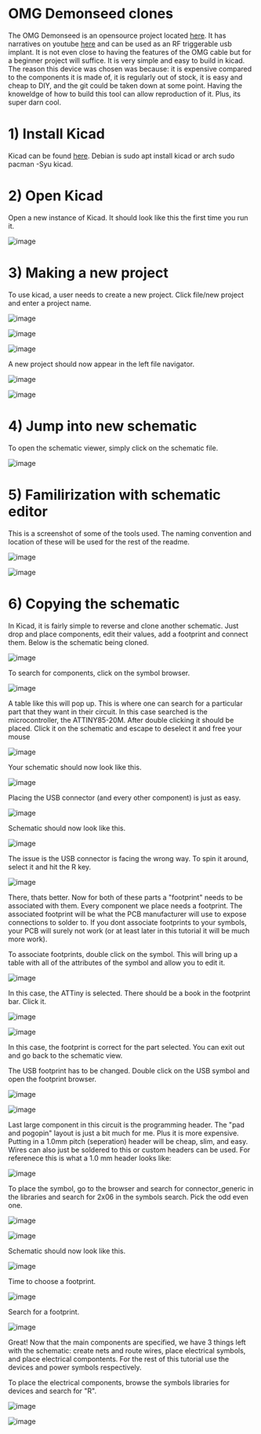 # OMG Demonseed clones

The OMG Demonseed is an opensource project located [here](https://github.com/O-MG/DemonSeed). It has narratives on youtube [here](https://youtu.be/QQ1p2tPWZbM?feature=shared) and can be used as an RF triggerable usb implant. It is not even close to having the features of the OMG cable but for a beginner project will suffice. It is very simple and easy to build in kicad. The reason this device was chosen was because: it is expensive compared to the components it is made of, it is regularly out of stock, it is easy and cheap to DIY, and the git could be taken down at some point. Having the knoweldge of how to build this tool can allow reproduction of it. Plus, its super darn cool. 
# 1) Install Kicad
Kicad can be found [here](https://www.kicad.org/). Debian is sudo apt install kicad or arch sudo pacman -Syu kicad. 
# 2) Open Kicad 
Open a new instance of Kicad. It should look like this the first time you run it. 

![image](https://github.com/Zetier/Texas-Cyber-Summit-2023-Talks/assets/142856655/72c0b381-5a63-4485-9dd1-c28d0649b73e)

# 3) Making a new project
To use kicad, a user needs to create a new project. Click file/new project and enter a project name. 

![image](https://github.com/Zetier/Texas-Cyber-Summit-2023-Talks/assets/142856655/fde9bf10-916a-4b0d-9e55-d0ff2a904fbb)

![image](https://github.com/Zetier/Texas-Cyber-Summit-2023-Talks/assets/142856655/6296206b-4de1-43cc-90a0-1056e478ed64)

![image](https://github.com/Zetier/Texas-Cyber-Summit-2023-Talks/assets/142856655/7cec8029-c84b-4a42-9f06-75c8727ca9a9)

A new project should now appear in the left file navigator. 

![image](https://github.com/Zetier/Texas-Cyber-Summit-2023-Talks/assets/142856655/d4d01bac-1769-4fd0-a6cc-8e0dbac99658)

![image](https://github.com/Zetier/Texas-Cyber-Summit-2023-Talks/assets/142856655/72c0b381-5a63-4485-9dd1-c28d0649b73e)

# 4) Jump into new schematic

To open the schematic viewer, simply click on the schematic file. 

![image](https://github.com/Zetier/Texas-Cyber-Summit-2023-Talks/assets/142856655/88dbe346-e417-4bbc-b6bb-9e7ee34413b8)

# 5) Familirization with schematic editor

This is a screenshot of some of the tools used. The naming convention and location of these will be used for the rest of the readme. 

![image](https://github.com/Zetier/Texas-Cyber-Summit-2023-Talks/assets/142856655/c655a0ba-e984-44b7-be20-bdcae6b3b130)

![image](https://github.com/Zetier/Texas-Cyber-Summit-2023-Talks/assets/142856655/1cb9c149-0dc4-40c4-a513-297b09bfe34e)

# 6) Copying the schematic

In Kicad, it is fairly simple to reverse and clone another schematic. Just drop and place components, edit their values, add a footprint and connect them. Below is the schematic being cloned. 

![image](https://github.com/Zetier/Texas-Cyber-Summit-2023-Talks/assets/142856655/35d16cbf-4326-4617-a097-66cf5db3fbef)

To search for components, click on the symbol browser. 

![image](https://github.com/Zetier/Texas-Cyber-Summit-2023-Talks/assets/142856655/99b7ec5a-ad21-4c55-9289-b6f6f35a851d)

A table like this will pop up. This is where one can search for a particular part that they want in their circuit. In this case searched is the microcontroller, the ATTINY85-20M. After double clicking it should be placed. Click it on the schematic and escape to deselect it and free your mouse

![image](https://github.com/Zetier/Texas-Cyber-Summit-2023-Talks/assets/142856655/1a8d5b2c-639f-4bc8-9008-2dc55cc7812f)

Your schematic should now look like this. 

![image](https://github.com/Zetier/Texas-Cyber-Summit-2023-Talks/assets/142856655/82b9de1e-7178-412c-a1f2-81121649c7d6)

Placing the USB connector (and every other component) is just as easy. 

![image](https://github.com/Zetier/Texas-Cyber-Summit-2023-Talks/assets/142856655/55de0e2b-01db-4556-a6dc-50eaa95430c5)

Schematic should now look like this. 

![image](https://github.com/Zetier/Texas-Cyber-Summit-2023-Talks/assets/142856655/a3a74b15-ee26-4612-9165-f53e9c141e4d)

The issue is the USB connector is facing the wrong way. To spin it around, select it and hit the R key. 

![image](https://github.com/Zetier/Texas-Cyber-Summit-2023-Talks/assets/142856655/a3bd9726-ed11-42a2-ab4d-935554562bd5)

There, thats better. Now for both of these parts a "footprint" needs to be associated with them. Every component we place needs a footprint. The associated footprint will be what the PCB manufacturer will use to expose connections to solder to. If you dont associate footprints to your symbols, your PCB will surely not work (or at least later in this tutorial it will be much more work).

To associate footprints, double click on the symbol. This will bring up a table with all of the attributes of the symbol and allow you to edit it. 

![image](https://github.com/Zetier/Texas-Cyber-Summit-2023-Talks/assets/142856655/34098cb4-556b-4c9c-9c03-029334a81fcf)

In this case, the ATTiny is selected. There should be a book in the footprint bar. Click it. 

![image](https://github.com/Zetier/Texas-Cyber-Summit-2023-Talks/assets/142856655/4e328acd-62b3-4aeb-b370-d8a584cff762)

![image](https://github.com/Zetier/Texas-Cyber-Summit-2023-Talks/assets/142856655/135b9634-1275-4d08-8bed-02817723093f)

In this case, the footprint is correct for the part selected. You can exit out and go back to the schematic view. 

The USB footprint has to be changed. Double click on the USB symbol and open the footprint browser. 

![image](https://github.com/Zetier/Texas-Cyber-Summit-2023-Talks/assets/142856655/950258c0-f90a-4e51-8fa7-cfc7575c6801)

![image](https://github.com/Zetier/Texas-Cyber-Summit-2023-Talks/assets/142856655/40d66ed6-a82d-4289-8c53-db0d74115af3)

Last large component in this circuit is the programming header. The "pad and pogopin" layout is just a bit much for me. Plus it is more expensive. Putting in a 1.0mm pitch (seperation) header will be cheap, slim, and easy. Wires can also just be soldered to this or custom headers can be used. For referenece this is what a 1.0 mm header looks like: 

![image](https://github.com/Zetier/Texas-Cyber-Summit-2023-Talks/assets/142856655/00ccc047-ae8c-4224-a872-7411b2876d0c)

To place the symbol, go to the browser and search for connector_generic in the libraries and search for 2x06 in the symbols search. Pick the odd even one. 

![image](https://github.com/Zetier/Texas-Cyber-Summit-2023-Talks/assets/142856655/88992c96-b9da-4884-b1d9-7f0dd8a949f4)

![image](https://github.com/Zetier/Texas-Cyber-Summit-2023-Talks/assets/142856655/bb58e14c-5593-4217-94b1-f496b2221acd)

Schematic should now look like this. 

![image](https://github.com/Zetier/Texas-Cyber-Summit-2023-Talks/assets/142856655/1f4f9022-c272-4eab-915f-991a6591410b)

Time to choose a footprint.

![image](https://github.com/Zetier/Texas-Cyber-Summit-2023-Talks/assets/142856655/ac4de1ff-f14f-49b1-848d-bb2e4d89ea48)

Search for a footprint. 

![image](https://github.com/Zetier/Texas-Cyber-Summit-2023-Talks/assets/142856655/d0836ac1-c2f1-4c0f-8012-68d4435bfca6)

Great! Now that the main components are specified, we have 3 things left with the schematic: create nets and route wires, place electrical symbols, and place electrical compontents. For the rest of this tutorial use the devices and power symbols respectively. 

To place the electrical components, browse the symbols libraries for devices and search for "R". 

![image](https://github.com/Zetier/Texas-Cyber-Summit-2023-Talks/assets/142856655/88992c96-b9da-4884-b1d9-7f0dd8a949f4)

![image](https://github.com/Zetier/Texas-Cyber-Summit-2023-Talks/assets/142856655/7fe2674d-732c-4bdf-a167-8241728506d8)













